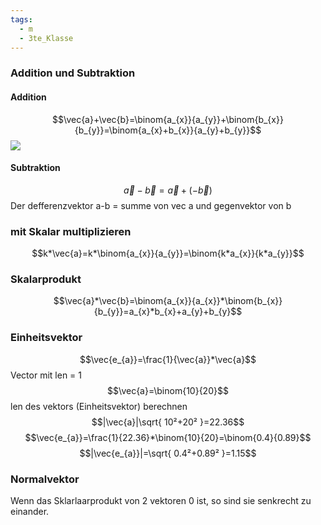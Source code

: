 ```yaml
---
tags:
  - m
  - 3te_Klasse
---
```

### Addition und Subtraktion
#### Addition
$$\vec{a}+\vec{b}=\binom{a_{x}}{a_{y}}+\binom{b_{x}}{b_{y}}=\binom{a_{x}+b_{x}}{a_{y}+b_{y}}$$
![](https://i.imgur.com/TDfYmjz.png)
#### Subtraktion
$$\vec{a}-\vec{b}=\vec{a}+(-\vec{b})$$
Der defferenzvektor a-b = summe von vec a und gegenvektor von b
### mit Skalar multiplizieren
$$k*\vec{a}=k*\binom{a_{x}}{a_{y}}=\binom{k*a_{x}}{k*a_{y}}$$
### Skalarprodukt
$$\vec{a}*\vec{b}=\binom{a_{x}}{a_{x}}*\binom{b_{x}}{b_{y}}=a_{x}*b_{x}+a_{y}+b_{y}$$
### Einheitsvektor
$$\vec{e_{a}}=\frac{1}{\vec{a}}*\vec{a}$$
Vector mit len = 1
$$\vec{a}=\binom{10}{20}$$
len des vektors (Einheitsvektor) berechnen
$$|\vec{a}|\sqrt{ 10²+20² }=22.36$$
$$\vec{e_{a}}=\frac{1}{22.36}*\binom{10}{20}=\binom{0.4}{0.89}$$
$$|\vec{e_{a}}|=\sqrt{ 0.4²+0.89² }=1.15$$
### Normalvektor
Wenn das Sklarlaarprodukt von 2 vektoren 0 ist, so sind sie senkrecht zu einander.
$$$$